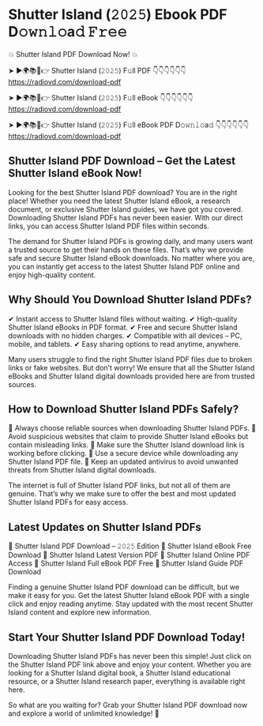 # Shutter Island (𝟸𝟶𝟸𝟻) Ebook PDF D𝚘𝚠𝚗𝚕𝚘a𝚍 𝙵𝚛𝚎𝚎

💥 Shutter Island PDF Download Now! 💥

➤ ►🌍📚📱👉 Shutter Island (𝟸𝟶𝟸𝟻) F𝚞ll PDF 👇👇👇👇👇👇
https://radiovd.com/download-pdf

➤ ►🌍📚📱👉 Shutter Island (𝟸𝟶𝟸𝟻) F𝚞ll eBook 👇👇👇👇👇👇
https://radiovd.com/download-pdf

➤ ►🌍📚📱👉 Shutter Island (𝟸𝟶𝟸𝟻) F𝚞ll eBook PDF D𝚘𝚠𝚗𝚕𝚘a𝚍 👇👇👇👇👇👇
https://radiovd.com/download-pdf

## Shutter Island PDF Download – Get the Latest Shutter Island eBook Now!

Looking for the best Shutter Island PDF download? You are in the right place! Whether you need the latest Shutter Island eBook, a research document, or exclusive Shutter Island guides, we have got you covered. Downloading Shutter Island PDFs has never been easier. With our direct links, you can access Shutter Island PDF files within seconds.

The demand for Shutter Island PDFs is growing daily, and many users want a trusted source to get their hands on these files. That’s why we provide safe and secure Shutter Island eBook downloads. No matter where you are, you can instantly get access to the latest Shutter Island PDF online and enjoy high-quality content.

## Why Should You Download Shutter Island PDFs?

✔ Instant access to Shutter Island files without waiting.
✔ High-quality Shutter Island eBooks in PDF format.
✔ Free and secure Shutter Island downloads with no hidden charges.
✔ Compatible with all devices – PC, mobile, and tablets.
✔ Easy sharing options to read anytime, anywhere.

Many users struggle to find the right Shutter Island PDF files due to broken links or fake websites. But don’t worry! We ensure that all the Shutter Island eBooks and Shutter Island digital downloads provided here are from trusted sources.

## How to Download Shutter Island PDFs Safely?

📌 Always choose reliable sources when downloading Shutter Island PDFs.
📌 Avoid suspicious websites that claim to provide Shutter Island eBooks but contain misleading links.
📌 Make sure the Shutter Island download link is working before clicking.
📌 Use a secure device while downloading any Shutter Island PDF file.
📌 Keep an updated antivirus to avoid unwanted threats from Shutter Island digital downloads.

The internet is full of Shutter Island PDF links, but not all of them are genuine. That’s why we make sure to offer the best and most updated Shutter Island PDFs for easy access.

## Latest Updates on Shutter Island PDFs

🔹 Shutter Island PDF Download – 𝟸𝟶𝟸𝟻 Edition
🔹 Shutter Island eBook Free Download
🔹 Shutter Island Latest Version PDF
🔹 Shutter Island Online PDF Access
🔹 Shutter Island Full eBook PDF Free
🔹 Shutter Island Guide PDF Download

Finding a genuine Shutter Island PDF download can be difficult, but we make it easy for you. Get the latest Shutter Island eBook PDF with a single click and enjoy reading anytime. Stay updated with the most recent Shutter Island content and explore new information.

## Start Your Shutter Island PDF Download Today!

Downloading Shutter Island PDFs has never been this simple! Just click on the Shutter Island PDF link above and enjoy your content. Whether you are looking for a Shutter Island digital book, a Shutter Island educational resource, or a Shutter Island research paper, everything is available right here.

So what are you waiting for? Grab your Shutter Island PDF download now and explore a world of unlimited knowledge! 🚀